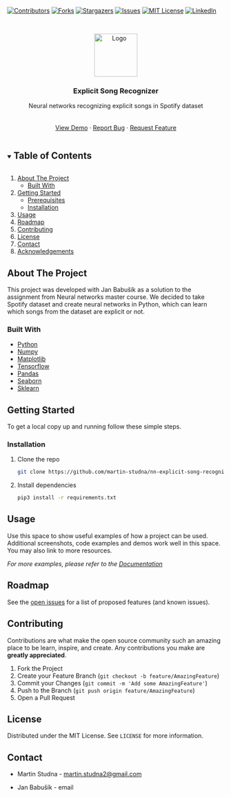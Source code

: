 <!--
*** Thanks for checking out the Best-README-Template. If you have a suggestion
*** that would make this better, please fork the repo and create a pull request
*** or simply open an issue with the tag "enhancement".
*** Thanks again! Now go create something AMAZING! :D
***
***
***
*** To avoid retyping too much info. Do a search and replace for the following:
*** github_username, repo_name, twitter_handle, email, project_title, project_description
-->

<!-- PROJECT SHIELDS -->
<!--
*** I'm using markdown "reference style" links for readability.
*** Reference links are enclosed in brackets [ ] instead of parentheses ( ).
*** See the bottom of this document for the declaration of the reference variables
*** for contributors-url, forks-url, etc. This is an optional, concise syntax you may use.
*** https://www.markdownguide.org/basic-syntax/#reference-style-links
-->

[![Contributors][contributors-shield]][contributors-url]
[![Forks][forks-shield]][forks-url]
[![Stargazers][stars-shield]][stars-url]
[![Issues][issues-shield]][issues-url]
[![MIT License][license-shield]][license-url]
[![LinkedIn][linkedin-shield]][linkedin-url]

<!-- PROJECT LOGO -->
<br />
<p align="center">
  <a href="https://github.com/martin-studna/nn-explicit-song-recognizer">
    <img src="https://www.freepnglogos.com/uploads/spotify-logo-png/file-spotify-logo-png-4.png" alt="Logo" width="100" height="100">
  </a>

  <h3 align="center">Explicit Song Recognizer</h3>

  <p align="center">
    Neural networks recognizing explicit songs in Spotify dataset
    <br />
    <br />
    <br />
    <a href="https://github.com/martin-studna/nn-explicit-song-recognizer">View Demo</a>
    ·
    <a href="https://github.com/martin-studna/nn-explicit-song-recognizer/issues">Report Bug</a>
    ·
    <a href="https://github.com/martin-studna/nn-explicit-song-recognizer/issues">Request Feature</a>
  </p>
</p>

<!-- TABLE OF CONTENTS -->
<details open="open">
  <summary><h2 style="display: inline-block">Table of Contents</h2></summary>
  <ol>
    <li>
      <a href="#about-the-project">About The Project</a>
      <ul>
        <li><a href="#built-with">Built With</a></li>
      </ul>
    </li>
    <li>
      <a href="#getting-started">Getting Started</a>
      <ul>
        <li><a href="#prerequisites">Prerequisites</a></li>
        <li><a href="#installation">Installation</a></li>
      </ul>
    </li>
    <li><a href="#usage">Usage</a></li>
    <li><a href="#roadmap">Roadmap</a></li>
    <li><a href="#contributing">Contributing</a></li>
    <li><a href="#license">License</a></li>
    <li><a href="#contact">Contact</a></li>
    <li><a href="#acknowledgements">Acknowledgements</a></li>
  </ol>
</details>

<!-- ABOUT THE PROJECT -->

## About The Project

This project was developed with Jan Babušík as a solution to the assignment from Neural networks master course. We decided to take Spotify dataset and create neural networks in Python, which can learn which songs from the dataset are explicit or not.

### Built With

- [Python](https://www.python.org/)
- [Numpy](https://numpy.org/)
- [Matplotlib](https://matplotlib.org/)
- [Tensorflow](https://www.tensorflow.org/)
- [Pandas](https://pandas.pydata.org/)
- [Seaborn](https://seaborn.pydata.org/)
- [Sklearn](https://scikit-learn.org/)

<!-- GETTING STARTED -->

## Getting Started

To get a local copy up and running follow these simple steps.

### Installation

1. Clone the repo
   ```sh
   git clone https://github.com/martin-studna/nn-explicit-song-recognizer.git
   ```
2. Install dependencies
   ```sh
   pip3 install -r requirements.txt
   ```

<!-- USAGE EXAMPLES -->

## Usage

Use this space to show useful examples of how a project can be used. Additional screenshots, code examples and demos work well in this space. You may also link to more resources.

_For more examples, please refer to the [Documentation](https://example.com)_

<!-- ROADMAP -->

## Roadmap

See the [open issues](https://github.com/martin-studna/nn-explicit-song-recognizer/issues) for a list of proposed features (and known issues).

<!-- CONTRIBUTING -->

## Contributing

Contributions are what make the open source community such an amazing place to be learn, inspire, and create. Any contributions you make are **greatly appreciated**.

1. Fork the Project
2. Create your Feature Branch (`git checkout -b feature/AmazingFeature`)
3. Commit your Changes (`git commit -m 'Add some AmazingFeature'`)
4. Push to the Branch (`git push origin feature/AmazingFeature`)
5. Open a Pull Request

<!-- LICENSE -->

## License

Distributed under the MIT License. See `LICENSE` for more information.

<!-- CONTACT -->

## Contact

- Martin Studna - martin.studna2@gmail.com

- Jan Babušík - email

<!-- ACKNOWLEDGEMENTS -->

<!-- MARKDOWN LINKS & IMAGES -->
<!-- https://www.markdownguide.org/basic-syntax/#reference-style-links -->

[contributors-shield]: https://img.shields.io/github/contributors/martin-studna/nn-explicit-song-recognizer.svg?style=for-the-badge
[contributors-url]: https://github.com/martin-studna/nn-explicit-song-recognizer/graphs/contributors
[forks-shield]: https://img.shields.io/github/forks/martin-studna/nn-explicit-song-recognizer.svg?style=for-the-badge
[forks-url]: https://github.com/martin-studna/nn-explicit-song-recognizer/network/members
[stars-shield]: https://img.shields.io/github/stars/martin-studna/nn-explicit-song-recognizer.svg?style=for-the-badge
[stars-url]: https://github.com/martin-studna/nn-explicit-song-recognizer/stargazers
[issues-shield]: https://img.shields.io/github/issues/martin-studna/nn-explicit-song-recognizer.svg?style=for-the-badge
[issues-url]: https://github.com/martin-studna/nn-explicit-song-recognizer/issues
[license-shield]: https://img.shields.io/github/license/martin-studna/nn-explicit-song-recognizer.svg?style=for-the-badge
[license-url]: https://github.com/martin-studna/nn-explicit-song-recognizer/blob/main/LICENSE
[linkedin-shield]: https://img.shields.io/badge/-LinkedIn-black.svg?style=for-the-badge&logo=linkedin&colorB=555
[linkedin-url]: https://linkedin.com/in/martin-studna
